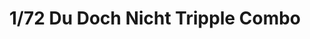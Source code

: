---
layout: product
title: "1/72 Du Doch Nicht Tripple Combo"
price: "5500" 
desc: "Maketa"
img_path: "/assets/img/2135.webp"
brand: "EDUARD"
available: true
special_offer: false
new: false
soon: false
cat: "010000"
subcat: "010400"
subsubcat: "00"
sifra: "2135"
popular: false
spec: false
---